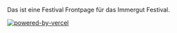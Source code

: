 Das ist eine Festival Frontpage für das Immergut Festival.

[![powered-by-vercel](https://user-images.githubusercontent.com/34143718/116145137-314c4f80-a6dd-11eb-9637-c798c698e261.png)](https://www.vercel.com?utm_source=website-2021&utm_campaign=oss)

